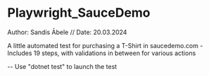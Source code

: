 # Playwright_SauceDemo

Author: Sandis Ābele // Date: 20.03.2024

A little automated test for purchasing a T-Shirt in saucedemo.com - Includes 19 steps, with validations in between for various actions

-- Use "dotnet test" to launch the test
